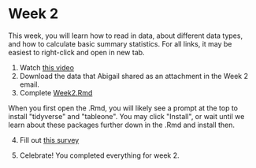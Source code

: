 # Week 2

This week, you will learn how to read in data, about different data types, and how to calculate basic summary statistics. For all links, it may be easiest to right-click and open in new tab.

1. Watch <a href="https://youtu.be/VUrHP0HPWjc" target="_blank">this video</a>  
2. Download the data that Abigail shared as an attachment in the Week 2 email. 
3. Complete <a href="https://github.com/seegerab/R-workshop/blob/week2_dev/PreWorkshop/Week2/Week2.Rmd" target="_blank">Week2.Rmd</a>

When you first open the .Rmd, you will likely see a prompt at the top to install "tidyverse" and "tableone". You may click "Install", or wait until we learn about these packages further down in the .Rmd and install then. 

4. Fill out <a href="https://docs.google.com/forms/d/e/1FAIpQLSeFl47GV0cpqrnyWu-l2evzrMRAyC2K8T_SRwfNPBf2koswfA/viewform" target="_blank">this survey</a>  

5. Celebrate! You completed everything for week 2.
